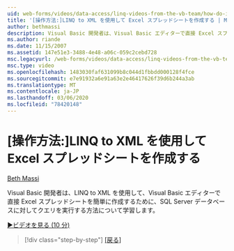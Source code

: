 ```yaml
---
uid: web-forms/videos/data-access/linq-videos-from-the-vb-team/how-do-i-create-excel-spreadsheets-using-linq-to-xml
title: '[操作方法:]LINQ to XML を使用して Excel スプレッドシートを作成する | Microsoft Docs'
author: bethmassi
description: Visual Basic 開発者は、Visual Basic エディターで直接 Excel スプレッドシートを簡単に作成するために、SQL Server データベースに対してクエリを実行する方法について説明します。
ms.author: riande
ms.date: 11/15/2007
ms.assetid: 147e51e3-3488-4e48-a06c-059c2cebd728
msc.legacyurl: /web-forms/videos/data-access/linq-videos-from-the-vb-team/how-do-i-create-excel-spreadsheets-using-linq-to-xml
msc.type: video
ms.openlocfilehash: 1483030faf631099b8c044d1fbbdd000128f4fce
ms.sourcegitcommit: e7e91932a6e91a63e2e46417626f39d6b244a3ab
ms.translationtype: MT
ms.contentlocale: ja-JP
ms.lasthandoff: 03/06/2020
ms.locfileid: "78420148"
---
```

# <a name="how-do-i-create-excel-spreadsheets-using-linq-to-xml"></a>[操作方法:]LINQ to XML を使用して Excel スプレッドシートを作成する

[Beth Massi](https://github.com/bethmassi)

Visual Basic 開発者は、LINQ to XML を使用して、Visual Basic エディターで直接 Excel スプレッドシートを簡単に作成するために、SQL Server データベースに対してクエリを実行する方法について学習します。

[&#9654;ビデオを見る (10 分)](https://channel9.msdn.com/Blogs/ASP-NET-Site-Videos/how-do-i-create-excel-spreadsheets-using-linq-to-xml)

> [!div class="step-by-step"]
> [[戻る]](how-do-i-create-xml-documents-from-sql-data.md)
